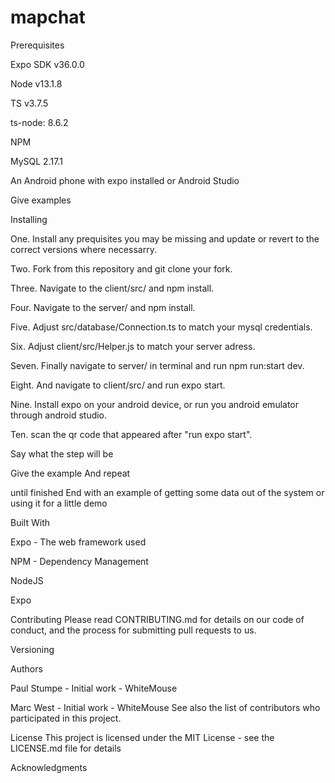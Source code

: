 # mapchat

Prerequisites

Expo SDK v36.0.0

Node v13.1.8

TS v3.7.5

ts-node: 8.6.2

NPM

MySQL 2.17.1

An Android phone with expo installed or Android Studio


Give examples

Installing

One. Install any prequisites you may be missing and update or revert to the correct versions where necessarry.

Two. Fork from this repository and git clone your fork. 

Three. Navigate to the client/src/ and npm install.

Four. Navigate to the server/ and npm install.

Five. Adjust src/database/Connection.ts to match your mysql credentials.

Six. Adjust client/src/Helper.js to match your server adress.

Seven. Finally navigate to server/ in terminal and run npm run:start dev.

Eight. And navigate to client/src/ and run expo start.

Nine. Install expo on your android device, or run you android emulator through android studio.

Ten. scan the qr code that appeared after "run expo start".


Say what the step will be

Give the example
And repeat

until finished
End with an example of getting some data out of the system or using it for a little demo


Built With

Expo - The web framework used

NPM - Dependency Management

NodeJS

Expo

Contributing
Please read CONTRIBUTING.md for details on our code of conduct, and the process for submitting pull requests to us.

Versioning


Authors

Paul Stumpe - Initial work - WhiteMouse

Marc West - Initial work - WhiteMouse
See also the list of contributors who participated in this project.

License
This project is licensed under the MIT License - see the LICENSE.md file for details

Acknowledgments
